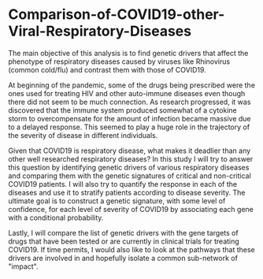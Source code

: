 # Comparison-of-COVID19-other-Viral-Respiratory-Diseases
The main objective of this analysis is to find genetic drivers that affect the phenotype of respiratory diseases caused by viruses like Rhinovirus (common cold/flu) and contrast them with those of COVID19.


At beginning of the pandemic, some of the drugs being prescribed were the ones used for treating HIV and other auto-immune diseases even though there did not seem to be much connection. As research progressed, it was discovered that the immune system produced somewhat of a cytokine storm to overcompensate for the amount of infection became massive due to a delayed response. This seemed to play a huge role in the trajectory of the severity of disease in different individuals.


Given that COVID19 is respiratory disease, what makes it deadlier than any other well researched respiratory diseases? In this study I will try to answer this question by identifying genetic drivers of various respiratory diseases and comparing them with the genetic signatures of critical and non-critical COVID19 patients. I will also try to quantify the response in each of the diseases and use it to stratify patients according to disease severity. The ultimate goal is to construct a genetic signature, with some level of confidence, for each level of severity of COVID19 by associating each gene with a conditional probability.


Lastly, I will compare the list of genetic drivers with the gene targets of drugs that have been tested or are currently in clinical trials for treating COVID19. If time permits, I would also like to look at the pathways that these drivers are involved in and hopefully isolate a common sub-network of "impact".

